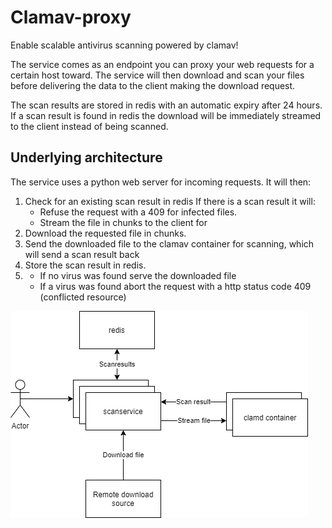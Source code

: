 # Clamav-proxy
Enable scalable antivirus scanning powered by clamav!

The service comes as an endpoint you can proxy your web requests for a certain host toward.
The service will then download and scan your files before delivering the data to the client making the download request.

The scan results are stored in redis with an automatic expiry after 24 hours. If a scan result is found in redis the 
download will be immediately streamed to the client instead of being scanned.


## Underlying architecture
The service uses a python web server for incoming requests. It will then:
1. Check for an existing scan result in redis
   If there is a scan result it will:
     - Refuse the request with a 409 for infected files.
     - Stream the file in chunks to the client for
2. Download the requested file in chunks.
3. Send the downloaded file to the clamav container for scanning, which will send a scan result back
4. Store the scan result in redis.
5. 
   - If no virus was found serve the downloaded file
   - If a virus was found abort the request with a http status code 409 (conflicted resource)

<img alt="img" src="./docs/architecture.png" title="underlying architecture"/>